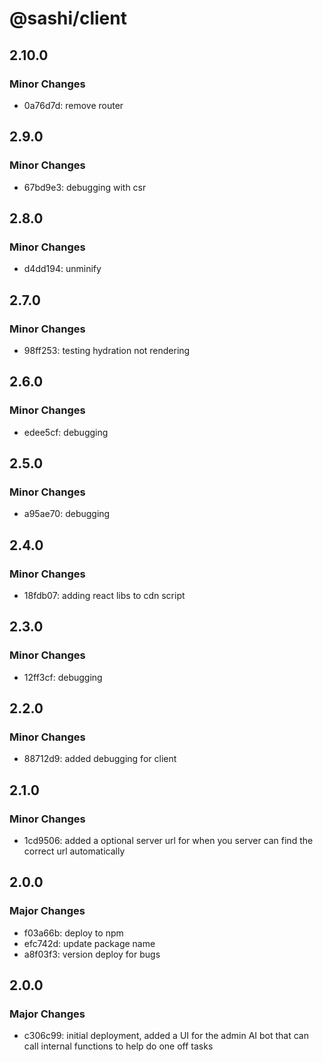 # @sashi/client

## 2.10.0

### Minor Changes

- 0a76d7d: remove router

## 2.9.0

### Minor Changes

- 67bd9e3: debugging with csr

## 2.8.0

### Minor Changes

- d4dd194: unminify

## 2.7.0

### Minor Changes

- 98ff253: testing hydration not rendering

## 2.6.0

### Minor Changes

- edee5cf: debugging

## 2.5.0

### Minor Changes

- a95ae70: debugging

## 2.4.0

### Minor Changes

- 18fdb07: adding react libs to cdn script

## 2.3.0

### Minor Changes

- 12ff3cf: debugging

## 2.2.0

### Minor Changes

- 88712d9: added debugging for client

## 2.1.0

### Minor Changes

- 1cd9506: added a optional server url for when you server can find the correct url automatically

## 2.0.0

### Major Changes

- f03a66b: deploy to npm
- efc742d: update package name
- a8f03f3: version deploy for bugs

## 2.0.0

### Major Changes

- c306c99: initial deployment, added a UI for the admin AI bot that can call internal functions to help do one off tasks
